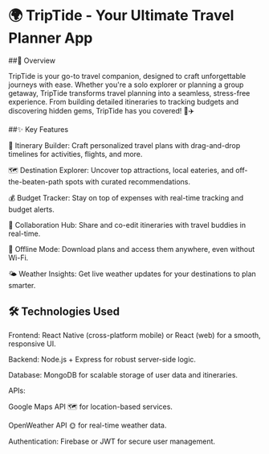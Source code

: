 # 🌍 TripTide - Your Ultimate Travel Planner App



##🚀 Overview

TripTide is your go-to travel companion, designed to craft unforgettable journeys with ease. Whether you're a solo explorer or planning a group getaway, TripTide transforms travel planning into a seamless, stress-free experience. From building detailed itineraries to tracking budgets and discovering hidden gems, TripTide has you covered! 🌴✈️



##✨ Key Features





📅 Itinerary Builder: Craft personalized travel plans with drag-and-drop timelines for activities, flights, and more.



🗺️ Destination Explorer: Uncover top attractions, local eateries, and off-the-beaten-path spots with curated recommendations.



💰 Budget Tracker: Stay on top of expenses with real-time tracking and budget alerts.



🤝 Collaboration Hub: Share and co-edit itineraries with travel buddies in real-time.



📴 Offline Mode: Download plans and access them anywhere, even without Wi-Fi.



🌤️ Weather Insights: Get live weather updates for your destinations to plan smarter.



## 🛠️ Technologies Used





Frontend: React Native (cross-platform mobile) or React (web) for a smooth, responsive UI.



Backend: Node.js + Express for robust server-side logic.



Database: MongoDB for scalable storage of user data and itineraries.



APIs:





Google Maps API 🗺️ for location-based services.



OpenWeather API 🌞 for real-time weather data.



Authentication: Firebase or JWT for secure user management.
